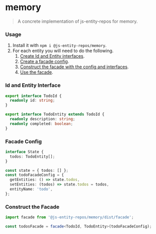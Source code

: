 # memory
> A concrete implementation of js-entity-repos for memory.

### Usage
1. Install it with `npm i @js-entity-repos/memory`.
1. For each entity you will need to do the following.
    1. [Create Id and Entity interfaces](#id-and-entity-interface).
    1. [Create a facade config](#facade-config).
    1. [Construct the facade with the config and interfaces](#calling-the-facade).
    1. [Use the facade](https://github.com/js-entity-repos/core/blob/master/docs/facade.md).

### Id and Entity Interface

```ts
export interface TodoId {
  readonly id: string;
}

export interface TodoEntity extends TodoId {
  readonly description: string;
  readonly completed: boolean;
}
```

### Facade Config

```ts
interface State {
  todos: TodoEntity[];
}

const state = { todos: [] };
const todoFacadeConfig = {
  getEntities: () => state.todos,
  setEntities: (todos) => state.todos = todos,
  entityName: 'todo',
};
```

### Construct the Facade

```ts
import facade from '@js-entity-repos/memory/dist/facade';

const todosFacade = facade<TodoId, TodoEntity>(todoFacadeConfig);
```
